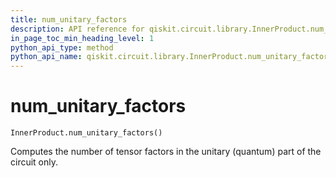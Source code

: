 ```yaml
---
title: num_unitary_factors
description: API reference for qiskit.circuit.library.InnerProduct.num_unitary_factors
in_page_toc_min_heading_level: 1
python_api_type: method
python_api_name: qiskit.circuit.library.InnerProduct.num_unitary_factors
---
```


# num\_unitary\_factors

<span id="qiskit.circuit.library.InnerProduct.num_unitary_factors" />

`InnerProduct.num_unitary_factors()`

Computes the number of tensor factors in the unitary (quantum) part of the circuit only.

